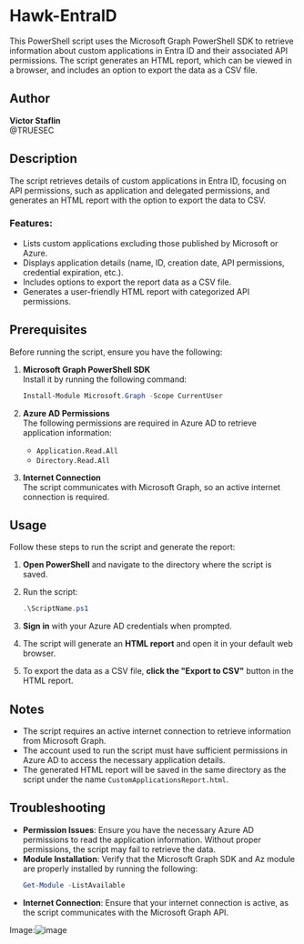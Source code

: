 
# Hawk-EntraID

This PowerShell script uses the Microsoft Graph PowerShell SDK to retrieve information about custom applications in Entra ID and their associated API permissions. The script generates an HTML report, which can be viewed in a browser, and includes an option to export the data as a CSV file.

## Author

**Victor Staflin**  
@TRUESEC

## Description

The script retrieves details of custom applications in Entra ID, focusing on API permissions, such as application and delegated permissions, and generates an HTML report with the option to export the data to CSV.

### Features:
- Lists custom applications excluding those published by Microsoft or Azure.
- Displays application details (name, ID, creation date, API permissions, credential expiration, etc.).
- Includes options to export the report data as a CSV file.
- Generates a user-friendly HTML report with categorized API permissions.

## Prerequisites

Before running the script, ensure you have the following:

1. **Microsoft Graph PowerShell SDK**  
   Install it by running the following command:
   ```powershell
   Install-Module Microsoft.Graph -Scope CurrentUser
   ```

3. **Azure AD Permissions**  
   The following permissions are required in Azure AD to retrieve application information:
   - `Application.Read.All`
   - `Directory.Read.All`

4. **Internet Connection**  
   The script communicates with Microsoft Graph, so an active internet connection is required.

## Usage

Follow these steps to run the script and generate the report:

1. **Open PowerShell** and navigate to the directory where the script is saved.

2. Run the script:
   ```powershell
   .\ScriptName.ps1
   ```

3. **Sign in** with your Azure AD credentials when prompted.

4. The script will generate an **HTML report** and open it in your default web browser.

5. To export the data as a CSV file, **click the "Export to CSV"** button in the HTML report.

## Notes

- The script requires an active internet connection to retrieve information from Microsoft Graph.
- The account used to run the script must have sufficient permissions in Azure AD to access the necessary application details.
- The generated HTML report will be saved in the same directory as the script under the name `CustomApplicationsReport.html`.


## Troubleshooting

- **Permission Issues**: Ensure you have the necessary Azure AD permissions to read the application information. Without proper permissions, the script may fail to retrieve the data.
- **Module Installation**: Verify that the Microsoft Graph SDK and Az module are properly installed by running the following:
   ```powershell
   Get-Module -ListAvailable
   ```
- **Internet Connection**: Ensure that your internet connection is active, as the script communicates with the Microsoft Graph API.

Image:![image](https://github.com/user-attachments/assets/7632f25a-7512-4041-9eb5-9ee50c1cb3b6)
